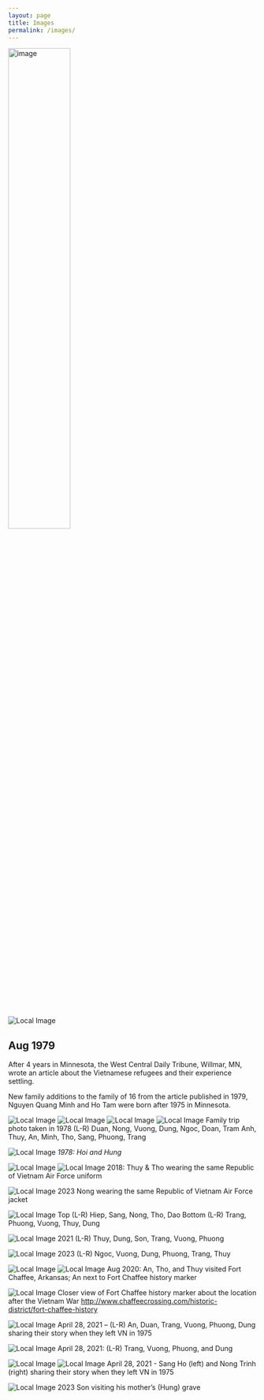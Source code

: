 ```yaml
---
layout: page
title: Images
permalink: /images/
---
```

<img src="/images/image20.png" alt="image" width="auto" height="50%">

![Local Image](/images/image8.png)
## Aug 1979
After 4 years in Minnesota, the West Central Daily Tribune, Willmar, MN, wrote an article about the Vietnamese refugees and their experience settling.

New family additions to the family of 16 from the article published in 1979, Nguyen Quang Minh and Ho Tam were born after 1975 in Minnesota.

![Local Image](/images/image3.png)
![Local Image](/images/image2.png)
![Local Image](/images/image12.png)
![Local Image](/images/image22.png)
Family trip photo taken in 1978 
(L-R) Duan, Nong, Vuong, Dung, Ngoc, Doan, Tram Anh, Thuy, An, Minh, Tho, Sang, Phuong, Trang

![Local Image](/images/image9.png)
*1978: Hoi and Hung*

![Local Image](/images/image23.png)
![Local Image](/images/image21.png)
2018: Thuy & Tho wearing the same Republic of Vietnam Air Force uniform

![Local Image](/images/image15.png)
2023 Nong wearing the same Republic of Vietnam Air Force jacket

![Local Image](/images/image13.png)
Top (L-R) Hiep, Sang, Nong, Tho, Dao
Bottom (L-R) Trang, Phuong, Vuong, Thuy, Dung

![Local Image](/images/image24.png)
2021 (L-R) Thuy, Dung, Son, Trang, Vuong, Phuong

![Local Image](/images/image18.png)
2023 (L-R) Ngoc, Vuong, Dung, Phuong, Trang, Thuy

![Local Image](/images/image26.png) ![Local Image](/images/image4.png)
Aug 2020: An, Tho, and Thuy visited Fort Chaffee, Arkansas; An next to Fort Chaffee history marker

![Local Image](/images/image28.png)
Closer view of Fort Chaffee history marker about the location after the Vietnam War
http://www.chaffeecrossing.com/historic-district/fort-chaffee-history

![Local Image](/images/image25.png)
April 28, 2021 – (L-R) An, Duan, Trang, Vuong, Phuong, Dung sharing their story when they left VN in 1975

![Local Image](/images/image6.png)
April 28, 2021: (L-R) Trang, Vuong, Phuong, and Dung

![Local Image](/images/image27.png) ![Local Image](/images/image7.png)
April 28, 2021 - Sang Ho (left) and Nong Trinh (right) sharing their story when they left VN in 1975

![Local Image](/images/image29.png)
2023 Son visiting his mother’s (Hung) grave 
